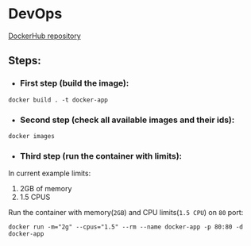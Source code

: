 # DevOps

[DockerHub repository](https://hub.docker.com/repository/registry-1.docker.io/iliantonili/docker-practice/)

## Steps: 
- ###  First step (build the image):

```
docker build . -t docker-app
```

 - ### Second step (check all available images and their ids):

```
docker images
```

- ### Third step (run the container with limits):

In current example limits:
1) 2GB of memory
2) 1.5 CPUS

Run the container with memory(`2GB`) and CPU limits(`1.5 CPU`) on `80` port:

```
docker run -m="2g" --cpus="1.5" --rm --name docker-app -p 80:80 -d docker-app
```